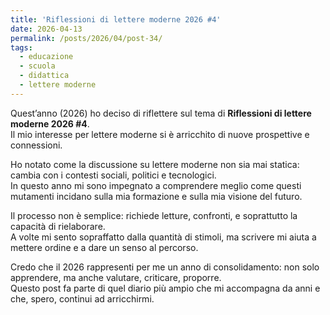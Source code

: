 ```yaml
---
title: 'Riflessioni di lettere moderne 2026 #4'
date: 2026-04-13
permalink: /posts/2026/04/post-34/
tags:
  - educazione
  - scuola
  - didattica
  - lettere moderne
---
```


Quest’anno (2026) ho deciso di riflettere sul tema di **Riflessioni di lettere moderne 2026 #4**.  
Il mio interesse per lettere moderne si è arricchito di nuove prospettive e connessioni.  

Ho notato come la discussione su lettere moderne non sia mai statica: cambia con i contesti sociali, politici e tecnologici.  
In questo anno mi sono impegnato a comprendere meglio come questi mutamenti incidano sulla mia formazione e sulla mia visione del futuro.  

Il processo non è semplice: richiede letture, confronti, e soprattutto la capacità di rielaborare.  
A volte mi sento sopraffatto dalla quantità di stimoli, ma scrivere mi aiuta a mettere ordine e a dare un senso al percorso.  

Credo che il 2026 rappresenti per me un anno di consolidamento: non solo apprendere, ma anche valutare, criticare, proporre.  
Questo post fa parte di quel diario più ampio che mi accompagna da anni e che, spero, continui ad arricchirmi.  

